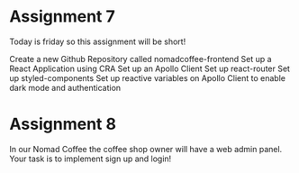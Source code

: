 # Assignment 7

Today is friday so this assignment will be short!

Create a new Github Repository called nomadcoffee-frontend
Set up a React Application using CRA
Set up an Apollo Client
Set up react-router
Set up styled-components
Set up reactive variables on Apollo Client to enable dark mode and authentication

# Assignment 8

In our Nomad Coffee the coffee shop owner will have a web admin panel.
Your task is to implement sign up and login!
